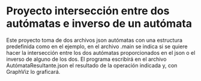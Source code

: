 # Proyecto intersección entre dos autómatas e inverso de un autómata
Este proyecto toma de dos archivos json autómatas con una estructura predefinida como en el ejemplo,
en el archivo .main se indica si se quiere hacer la intersección entre los dos autómatas proporcionados en el json
o el inverso de alguno de los dos.
El programa escribirá en el archivo AutómataResultante.json el resultado de la operación indicada y, con GraphViz
lo graficará.
